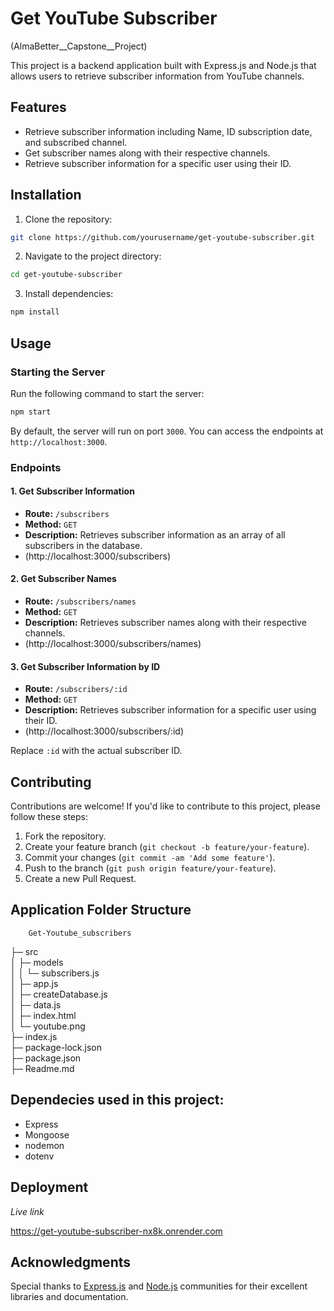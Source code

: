 
# Get YouTube Subscriber
(AlmaBetter__Capstone__Project)

This project is a backend application built with Express.js and Node.js that allows users to retrieve subscriber information from YouTube channels.

## Features

- Retrieve subscriber information including Name, ID subscription date, and subscribed channel.
- Get subscriber names along with their respective channels.
- Retrieve subscriber information for a specific user using their ID.

## Installation

1. Clone the repository:

```bash
git clone https://github.com/yourusername/get-youtube-subscriber.git
```

2. Navigate to the project directory:

```bash
cd get-youtube-subscriber
```

3. Install dependencies:

```bash
npm install
```


## Usage

### Starting the Server

Run the following command to start the server:

```bash
npm start
```

By default, the server will run on port `3000`. You can access the endpoints at `http://localhost:3000`.

### Endpoints

#### 1. Get Subscriber Information

- **Route:** `/subscribers`
- **Method:** `GET`
- **Description:** Retrieves subscriber information as an array of all subscribers in the database.
- (http://localhost:3000/subscribers)

#### 2. Get Subscriber Names

- **Route:** `/subscribers/names`
- **Method:** `GET`
- **Description:** Retrieves subscriber names along with their respective channels.
- (http://localhost:3000/subscribers/names)

#### 3. Get Subscriber Information by ID

- **Route:** `/subscribers/:id`
- **Method:** `GET`
- **Description:** Retrieves subscriber information for a specific user using their ID.
- (http://localhost:3000/subscribers/:id)

Replace `:id` with the actual subscriber ID.

## Contributing

Contributions are welcome! If you'd like to contribute to this project, please follow these steps:

1. Fork the repository.
2. Create your feature branch (`git checkout -b feature/your-feature`).
3. Commit your changes (`git commit -am 'Add some feature'`).
4. Push to the branch (`git push origin feature/your-feature`).
5. Create a new Pull Request.

## Application Folder Structure

        Get-Youtube_subscribers  
├─ src                   
│  ├─ models             
│  │  └─ subscribers.js  
│  ├─ app.js             
│  ├─ createDatabase.js  
│  ├─ data.js            
│  ├─ index.html         
│  └─ youtube.png        
├─ index.js              
├─ package-lock.json     
├─ package.json          
├─ Readme.md 


## Dependecies used in this project:

* Express
* Mongoose
* nodemon
* dotenv

## Deployment

*_Live link_* <br/>

https://get-youtube-subscriber-nx8k.onrender.com


## Acknowledgments

Special thanks to [Express.js](https://expressjs.com/) and [Node.js](https://nodejs.org/) communities for their excellent libraries and documentation.

